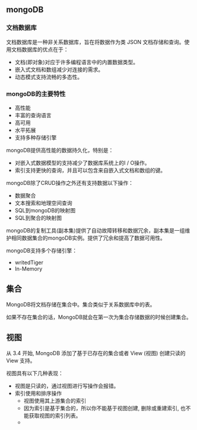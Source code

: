 ## mongoDB

### 文档数据库

文档数据库是一种非关系数据库，旨在将数据作为类 JSON 文档存储和查询。使用文档数据库的优点在于：

+ 文档(即对象)对应于许多编程语言中的内置数据类型。
+ 嵌入式文档和数组减少对连接的需求。
+ 动态模式支持流畅的多态性。

### mongoDB的主要特性

+ 高性能
+ 丰富的查询语言
+ 高可用
+ 水平拓展
+ 支持多种存储引擎

mongoDB提供高性能的数据持久化，特别是：

+ 对嵌入式数据模型的支持减少了数据库系统上的I / O操作。
+ 索引支持更快的查询，并且可以包含来自嵌入式文档和数组的键。

mongoDB除了CRUD操作之外还有支持数据以下操作：

+ 数据聚合
+ 文本搜索和地理空间查询
+ SQL到mongoDB的映射图
+ SQL到聚合的映射图

mongoDB的复制工具(副本集)提供了自动故障转移和数据冗余，副本集是一组维护相同数据集合的mongoDB实例。提供了冗余和提高了数据可用性。

mongoDB支持多个存储引擎：

+ writedTiger
+ In-Memory

## 集合

MongoDB将文档存储在集合中。集合类似于关系数据库中的表。

如果不存在集合的话，MongoDB就会在第一次为集合存储数据的时候创建集合。

## 视图

从 3.4 开始, MongoDB 添加了基于已存在的集合或者 View (视图) 创建只读的 View 支持。

视图具有以下几种表现：

+ 视图是只读的，通过视图进行写操作会报错。
+ 索引使用和排序操作
  + 视图使用其上游集合的索引
  + 因为索引是基于集合的，所以你不能基于视图创建, 删除或重建索引, 也不能获取视图的索引列表。
  + 

